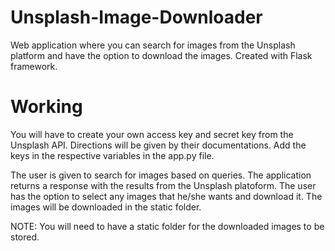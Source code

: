# Unsplash-Image-Downloader
Web application where you can search for images from the Unsplash platform and have the option to download the images.
Created with Flask framework.

# Working
You will have to create your own access key and secret key from the Unsplash API.
Directions will be given by their documentations.
Add the keys in the respective variables in the app.py file.

The user is given to search for images based on queries.
The application returns a response with the results from the Unsplash platoform.
The user has the option to select any images that he/she wants and download it.
The images will be downloaded in the static folder.

NOTE: You will need to have a static folder for the downloaded images to be stored.
